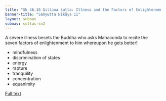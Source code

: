 ```yaml
---
title: "SN 46.16 Gillana Sutta: Illness and the Factors of Enlightenment"
banner-title: "Saṁyutta Nikāya II" 
layout: subnav 
subnav: suttas-sn2
---
```


A severe illness besets the Buddha who asks Mahacunda to recite the seven factors of enlightenment to him whereupon he gets better!  


- mindfulness
- discrimination of states
- energy
- rapture
- tranquility
- concentration
- equanimity


[Full text](https://tipitaka.fandom.com/wiki/SN_46.16_Gilana_Sutta)
